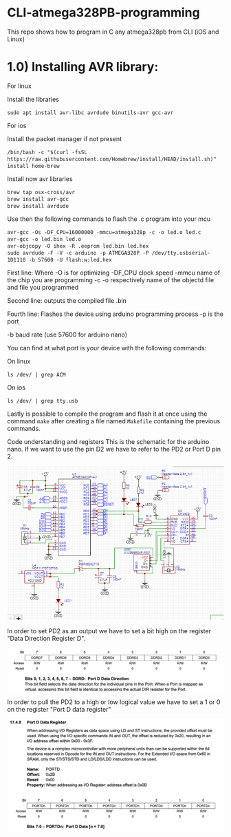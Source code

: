 # CLI-atmega328PB-programming
This repo shows how to program in C any atmega328pb from CLI (iOS and Linux)

<h1>1.0) Installing AVR library:</h2>

For linux
  
Install the libraries

```
sudo apt install avr-libc avrdude binutils-avr gcc-avr
```
  
For ios 
 
Install the packet manager if not present
  
```
/bin/bash -c "$(curl -fsSL https://raw.githubusercontent.com/Homebrew/install/HEAD/install.sh)"
install home-brew
```
  
Install now avr libraries

  
```
brew tap osx-cross/avr
brew install avr-gcc
brew install avrdude
```  
Use then the following commands to flash the .c program into your mcu
  
```
avr-gcc -Os -DF_CPU=16000000 -mmcu=atmega328p -c -o led.o led.c
avr-gcc -o led.bin led.o
avr-objcopy -O ihex -R .eeprom led.bin led.hex
sudo avrdude -F -V -c arduino -p ATMEGA328P -P /dev/tty.usbserial-1D1110 -b 57600 -U flash:w:led.hex
```
First line:
Where -O is for optimizing
-DF_CPU clock speed
-mmcu name of the chip you are programming
-c -o respectively name of the objectd file and file you programmed

Second line:
outputs the compiled file .bin

Fourth line:
Flashes the device using arduino programming process 
-p  is the port 

-b baud rate (use 57600 for arduino nano)

You can find at what port is your device with the following commands:

On linux
```
ls /dev/ | grep ACM
```
On ios
```
ls /dev/ | grep tty.usb
```
Lastly is possible to compile the program and flash it at once using the command ``` make ``` after creating a file named ``` Makefile ``` containing the previous commands.


Code understanding and registers
This is the schematic for the arduino nano. If we want to use the pin D2 we have to refer to the PD2 or Port D pin 2.

![alt text](https://github.com/Mattiachi/CLI-atmega328PB-programming/blob/main/images/arduino%20nano%20schematic.png)
  
In order to set PD2 as an output we have to set a bit high on the register "Data Direction Register D".

![alt text](https://github.com/Mattiachi/CLI-atmega328PB-programming/blob/main/images/DDRD.png)
 
In order to pull the PD2 to a high or low logical value we have to set a 1 or 0 on the register "Port D data register"

![alt text](https://github.com/Mattiachi/CLI-atmega328PB-programming/blob/main/images/PORTD.png)
